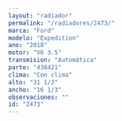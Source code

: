 ```yaml
---
layout: "radiador"
permalink: "/radiadores/2473/"
marca: "Ford"
modelo: "Expedition"
ano: "2018"
motor: "V6 3.5"
transmision: "Automática"
parte: "438421"
clima: "Con clima"
alto: "31 1/2"
ancho: "16 1/3"
observaciones: ""
id: "2473"
---
```


